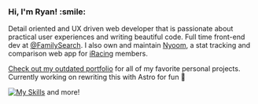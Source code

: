 <h3><b>Hi, I'm Ryan! :smile:</b></h3>

Detail oriented and UX driven web developer that is passionate about practical user experiences and writing beautiful code. Full time front-end dev at <a href="https://github.com/familysearch" target="_blank">@FamilySearch</a>. I also own and maintain [Nyoom](https://nyoom.app), a stat tracking and comparison web app for [iRacing](https://iracing.com) members.

<a href="https://ryanbey.github.io/portfolio/" target="_blank">Check out my outdated portfolio</a> for all of my favorite personal projects. Currently working on rewriting this with Astro for fun 🚀

[![My Skills](https://skillicons.dev/icons?i=react,nextjs,js,html,css,scss,cypress,jest)](https://skillicons.dev) and more!

